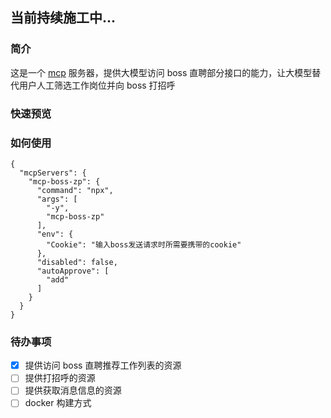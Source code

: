 ## 当前持续施工中...

### 简介

这是一个 [mcp](https://modelcontextprotocol.io/introduction) 服务器，提供大模型访问 boss 直聘部分接口的能力，让大模型替代用户人工筛选工作岗位并向 boss 打招呼

### 快速预览

### 如何使用

```
{
  "mcpServers": {
    "mcp-boss-zp": {
      "command": "npx",
      "args": [
        "-y",
        "mcp-boss-zp"
      ],
      "env": {
        "Cookie": "输入boss发送请求时所需要携带的cookie"
      },
      "disabled": false,
      "autoApprove": [
        "add"
      ]
    }
  }
}
```

### 待办事项

- [x] 提供访问 boss 直聘推荐工作列表的资源
- [ ] 提供打招呼的资源
- [ ] 提供获取消息信息的资源
- [ ] docker 构建方式
